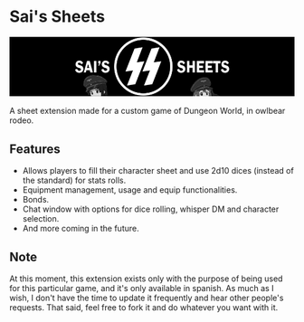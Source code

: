 # Sai's Sheets
![SS](https://github.com/JulianBOrtega/SS-Sheets/blob/master/public/ss_banner.png)

A sheet extension made for a custom game of Dungeon World, in owlbear rodeo.

## Features
- Allows players to fill their character sheet and use 2d10 dices (instead of the standard) for stats rolls.
- Equipment management, usage and equip functionalities.
- Bonds.
- Chat window with options for dice rolling, whisper DM and character selection.
- And more coming in the future.

## Note
At this moment, this extension exists only with the purpose of being used for this particular game, and it's only available in spanish.
As much as I wish, I don't have the time to update it frequently and hear other people's requests.
That said, feel free to fork it and do whatever you want with it.